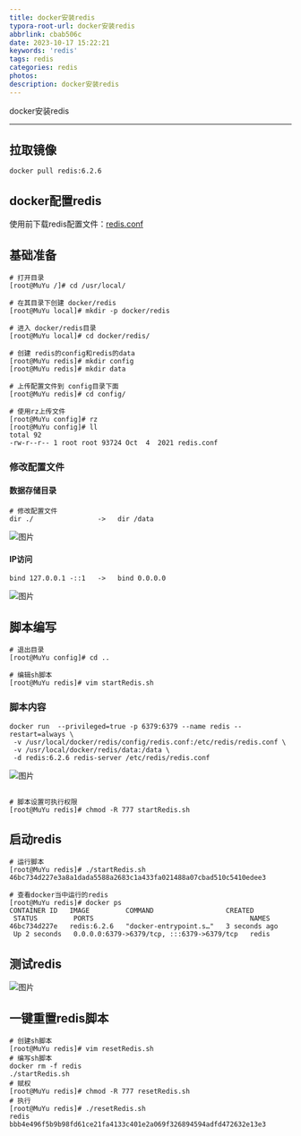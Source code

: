 ```yaml
---
title: docker安装redis
typora-root-url: docker安装redis
abbrlink: cbab506c
date: 2023-10-17 15:22:21
keywords: 'redis'
tags: redis
categories: redis
photos:
description: docker安装redis
---
```


docker安装redis

<!--more-->

------



## 拉取镜像

```shell
docker pull redis:6.2.6
```

## docker配置redis

使用前下载redis配置文件：[redis.conf](https://uploader.shimo.im/f/GWTjtzHwGe3j3HD0.conf?fileGuid=rqhjpZwZC7Q4TzUJ)

## 基础准备

```shell
# 打开目录
[root@MuYu /]# cd /usr/local/

# 在其目录下创建 docker/redis
[root@MuYu local]# mkdir -p docker/redis

# 进入 docker/redis目录
[root@MuYu local]# cd docker/redis/

# 创建 redis的config和redis的data
[root@MuYu redis]# mkdir config
[root@MuYu redis]# mkdir data

# 上传配置文件到 config目录下面
[root@MuYu redis]# cd config/

# 使用rz上传文件
[root@MuYu config]# rz
[root@MuYu config]# ll
total 92
-rw-r--r-- 1 root root 93724 Oct  4  2021 redis.conf
```

### 修改配置文件

#### 数据存储目录

```shell
# 修改配置文件
dir ./                ->   dir /data
```

![图片](./clip_image002.jpg)

#### IP访问

```shell
bind 127.0.0.1 -::1   ->   bind 0.0.0.0
```

![图片](./clip_image004.jpg)

## 脚本编写

```shell
# 退出目录
[root@MuYu config]# cd ..

# 编辑sh脚本
[root@MuYu redis]# vim startRedis.sh
```

### 脚本内容

```shell
docker run  --privileged=true -p 6379:6379 --name redis --restart=always \
 -v /usr/local/docker/redis/config/redis.conf:/etc/redis/redis.conf \
 -v /usr/local/docker/redis/data:/data \
 -d redis:6.2.6 redis-server /etc/redis/redis.conf
```

![图片](./clip_image006.jpg)

```shell

# 脚本设置可执行权限
[root@MuYu redis]# chmod -R 777 startRedis.sh
```

## 启动redis

```shell
# 运行脚本
[root@MuYu redis]# ./startRedis.sh 
46bc734d227e3a8a1dada5588a2683c1a433fa021488a07cbad510c5410edee3

# 查看docker当中运行的redis
[root@MuYu redis]# docker ps
CONTAINER ID   IMAGE         COMMAND                  CREATED         STATUS         PORTS                                       NAMES
46bc734d227e   redis:6.2.6   "docker-entrypoint.s…"   3 seconds ago   Up 2 seconds   0.0.0.0:6379->6379/tcp, :::6379->6379/tcp   redis
```

## 测试redis

![图片](./clip_image008.gif)

## 一键重置redis脚本

```shell
# 创建sh脚本
[root@MuYu redis]# vim resetRedis.sh
# 编写sh脚本
docker rm -f redis
./startRedis.sh
# 赋权
[root@MuYu redis]# chmod -R 777 resetRedis.sh
# 执行
[root@MuYu redis]# ./resetRedis.sh 
redis
bbb4e496f5b9b98fd61ce21fa4133c401e2a069f326894594adfd472632e13e3
```